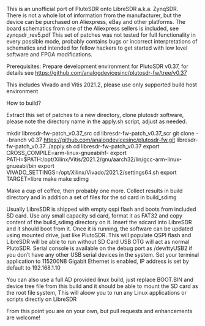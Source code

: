 This is an unofficial port of PlutoSDR onto LibreSDR a.k.a. ZynqSDR.              
There is not a whole lot of information from the manufacturer, but the device can be purchased on Aliexpress, eBay and other platforms.
The board schematics from one of the Aliexpress sellers is included, see zynqsdr_rev5.pdf
This set of patches was not tested for full functionality in every possible mode, probably contains bugs or incorrect interpretations of schematics and intended for fellow hackers to get started with low level software and FPGA modifications.

Prerequisites:
Prepare development environment for PlutoSDR v0.37, for details see 
https://github.com/analogdevicesinc/plutosdr-fw/tree/v0.37

This includes Vivado and Vitis 2021.2, please use only supported build host environment

How to build?

Extract this set of patches to a new directory, clone plutosdr software, please note the directory name in the apply.sh script, adjust as needed.  

mkdir libresdr-fw-patch_v0.37_src
cd  libresdr-fw-patch_v0.37_scr
git clone --branch v0.37 https://github.com/analogdevicesinc/plutosdr-fw.git  libresdr-fw-patch_v0.37
./apply.sh
cd libresdr-fw-patch_v0.37
export CROSS_COMPILE=arm-linux-gnueabihf-
export PATH=$PATH:/opt/Xilinx/Vitis/2021.2/gnu/aarch32/lin/gcc-arm-linux-gnueabi/bin
export VIVADO_SETTINGS=/opt/Xilinx/Vivado/2021.2/settings64.sh
export TARGET=libre
make
make sdimg

Make a cup of coffee, then probably one more.
Collect results in build directory and in addition a set of files for the sd card in build_sdimg

Usually LibreSDR is shipped with empty qspi flash and boots from included SD card.
Use any small capacity sd card, format it as FAT32 and copy content of the build_sdimg directory on it. Insert the sdcard into LibreSDR and it should boot from it.
Once it is running, the software can be updated using mounted drive, just like PlutoSDR.
This will populate QSPI flash and LibreSDR will be able to run without SD Card
USB OTG will act as normal PlutoSDR.
Serial console is available on the debug port as /dev/ttyUSB2 if you don’t have any other USB serial devices in the system. Set your terminal application to 115200N8
Gigabit Ethernet is enabled, IP address is set by default to 192.168.1.10

You can also use a full AD provided linux build, just replace BOOT.BIN and device tree file from this build and it should be able to mount the SD card as the root file system, This will aloow you to run any Linux applications or scripts directly on LibreSDR

From this point you are on your own, but pull requests and enhancements are welcome!

